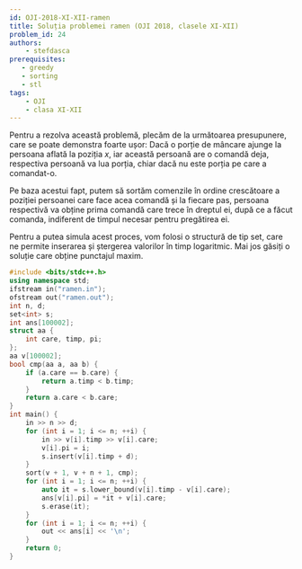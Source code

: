 ```yaml
---
id: OJI-2018-XI-XII-ramen
title: Soluția problemei ramen (OJI 2018, clasele XI-XII)
problem_id: 24
authors:
    - stefdasca
prerequisites:
   - greedy
   - sorting
   - stl
tags:
    - OJI
    - clasa XI-XII
---
```



Pentru a rezolva această problemă, plecăm de la următoarea presupunere, care se
poate demonstra foarte ușor: Dacă o porție de mâncare ajunge la persoana aflată
la poziția $x$, iar această persoană are o comandă deja, respectiva persoană va
lua porția, chiar dacă nu este porția pe care a comandat-o.

Pe baza acestui fapt, putem să sortăm comenzile în ordine crescătoare a poziției
persoanei care face acea comandă și la fiecare pas, persoana respectivă va
obține prima comandă care trece în dreptul ei, după ce a făcut comanda,
indiferent de timpul necesar pentru pregătirea ei.

Pentru a putea simula acest proces, vom folosi o structură de tip set, care ne
permite inserarea și ștergerea valorilor în timp logaritmic. Mai jos găsiți o
soluție care obține punctajul maxim.

```cpp
#include <bits/stdc++.h>
using namespace std;
ifstream in("ramen.in");
ofstream out("ramen.out");
int n, d;
set<int> s;
int ans[100002];
struct aa {
    int care, timp, pi;
};
aa v[100002];
bool cmp(aa a, aa b) {
    if (a.care == b.care) {
        return a.timp < b.timp;
    }
    return a.care < b.care;
}
int main() {
    in >> n >> d;
    for (int i = 1; i <= n; ++i) {
        in >> v[i].timp >> v[i].care;
        v[i].pi = i;
        s.insert(v[i].timp + d);
    }
    sort(v + 1, v + n + 1, cmp);
    for (int i = 1; i <= n; ++i) {
        auto it = s.lower_bound(v[i].timp - v[i].care);
        ans[v[i].pi] = *it + v[i].care;
        s.erase(it);
    }
    for (int i = 1; i <= n; ++i) {
        out << ans[i] << '\n';
    }
    return 0;
}
```